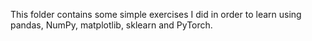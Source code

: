 This folder contains some simple exercises I did in order to learn using pandas, NumPy, matplotlib, sklearn and PyTorch.
